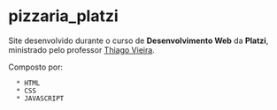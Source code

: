 # pizzaria_platzi

Site desenvolvido durante o curso de **Desenvolvimento Web** da **Platzi**, ministrado pelo professor [Thiago Vieira](https://github.com/thvvieira).

Composto por:
```  
  * HTML
  * CSS
  * JAVASCRIPT 
```


